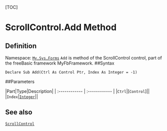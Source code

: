 [TOC]
# ScrollControl.Add Method

## Definition
Namespace: [`My.Sys.Forms`](My.Sys.Forms.md)
`Add` is method of the ScrollControl control, part of the freeBasic framework MyFbFramework.
##Syntax
```freeBasic
Declare Sub Add(Ctrl As Control Ptr, Index As Integer = -1)
```

##Parameters

|Part|Type|Description|
| :------------ | :------------ |
|`Ctrl`|[`Control`]||
|`Index`|[`Integer`]("https://www.freebasic.net/wiki/KeyPgInteger")||
## See also
[`ScrollControl`](ScrollControl.md)
